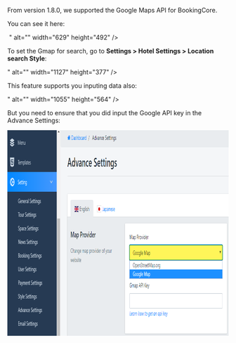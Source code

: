 <p>From version 1.8.0, we supported the Google Maps API for BookingCore.</p>
<p>You can see it here:&nbsp;</p>
<p>&nbsp;" alt="" width="629" height="492" /></p>
<p>To set the Gmap for search, go to <strong>Settings &gt; Hotel Settings &gt; Location search Style</strong>:</p>
<p>" alt="" width="1127" height="377" />&nbsp;</p>
<p>This feature supports you inputing data also:</p>
<p>" alt="" width="1055" height="564" /></p>
<p>But you need to ensure that you did input the Google API key in the Advance Settings:</p>
<p><img src="/assets/images/044318c075bc6c9039075afe25ba0eb4.png" alt="" width="977" height="468" /></p>
